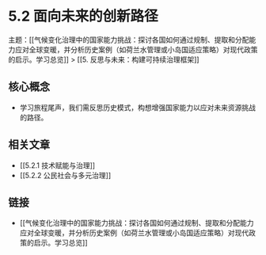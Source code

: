 # 5.2 面向未来的创新路径

主题：[[气候变化治理中的国家能力挑战：探讨各国如何通过规制、提取和分配能力应对全球变暖，并分析历史案例（如荷兰水管理或小岛国适应策略）对现代政策的启示。学习总览]] > [[5. 反思与未来：构建可持续治理框架]]

## 核心概念

- 学习旅程尾声，我们需反思历史模式，构想增强国家能力以应对未来资源挑战的路径。

## 相关文章

- [[5.2.1 技术赋能与治理]]
- [[5.2.2 公民社会与多元治理]]

## 链接

- [[气候变化治理中的国家能力挑战：探讨各国如何通过规制、提取和分配能力应对全球变暖，并分析历史案例（如荷兰水管理或小岛国适应策略）对现代政策的启示。学习总览]]
